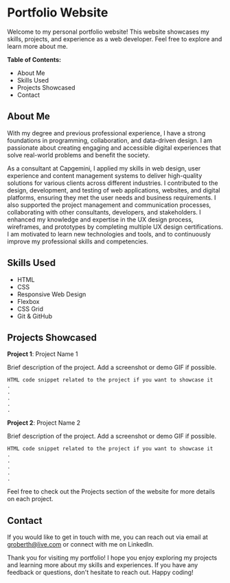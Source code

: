 # ****Portfolio Website****

Welcome to my personal portfolio website! This website showcases my skills, projects, and experience as a web developer. Feel free to explore and learn more about me.

**Table of Contents:**

   - About Me
   - Skills Used
   - Projects Showcased
   - Contact

## **About Me**

With my degree and previous professional experience, I have a strong foundations in programming, collaboration, and data-driven design. I am passionate about creating engaging and accessible digital experiences that solve real-world problems and benefit the society.

As a consultant at Capgemini, I applied my skills in web design, user experience and content management systems to deliver high-quality solutions for various clients across different industries. I contributed to the design, development, and testing of web applications, websites, and digital platforms, ensuring they met the user needs and business requirements. I also supported the project management and communication processes, collaborating with other consultants, developers, and stakeholders. I enhanced my knowledge and expertise in the UX design process, wireframes, and prototypes by completing multiple UX design certifications. I am motivated to learn new technologies and tools, and to continuously improve my professional skills and competencies.

## **Skills Used**
   - HTML
   - CSS
   - Responsive Web Design
   - Flexbox
   - CSS Grid
   - Git & GitHub

## **Projects Showcased**

**Project 1**: Project Name 1

Brief description of the project. Add a screenshot or demo GIF if possible.

    HTML code snippet related to the project if you want to showcase it
    .
    .
    .
    .
    .

**Project 2**: Project Name 2

Brief description of the project. Add a screenshot or demo GIF if possible.

    HTML code snippet related to the project if you want to showcase it
    .
    .
    .
    .
    .

Feel free to check out the Projects section of the website for more details on each project.

## **Contact**

If you would like to get in touch with me, you can reach out via email at groberth@live.com or connect with me on LinkedIn.

Thank you for visiting my portfolio! I hope you enjoy exploring my projects and learning more about my skills and experiences. If you have any feedback or questions, don't hesitate to reach out. Happy coding!

